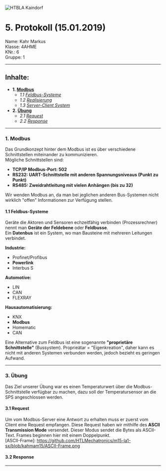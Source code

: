 ![HTBLA Kaindorf](https://upload.wikimedia.org/wikipedia/commons/thumb/3/30/HTL_Kaindorf_Logo.svg/1200px-HTL_Kaindorf_Logo.svg.png)
# 5. Protokoll (15.01.2019)
Name: Kahr Markus  
Klasse: 4AHME  
KNr.: 6  
Gruppe: 1  
___

## Inhalte:  

* **1. [Modbus](#modbus)**  
  * *1.1 [Feldbus-Systeme](#feldbusse)*
  * *1.2 [Realisierung](#realisierung)*
  * *1.3 [Server-Client System](#serverClient)*
* **2. [Übung](#übung)**
   * *2.1 [Request](#request)*  
   * *2.2 [Response](#response)*  
   
___
  <a name="modbus"></a>
### 1. Modbus 
Das Grundkonzept hinter dem Modbus ist es über verschiedene Schnittstellen miteinander zu kommunizieren.  
Mögliche Schnittstellen sind:  
* **TCP/IP Modbus-Port: 502**  
* **RS232: UART-Schnittstelle mit anderen Spannungsniveaus (Punkt zu Punkt)**  
* **RS485: Zweidrahtleitung mit vielen Anhängen (bis zu 32)**  
  
Wir wenden Modbus an, da man bei jeglichen anderen Bus-Systemen nicht wirklich "offen" Informationen zur Verfügung stellen.
  

<a name="feldbusse"></a>
#### 1.1 Feldbus-Systeme
  Geräte die Aktoren und Sensoren echzeitfähig verbinden (Prozessrechner) nennt man **Geräte der Feldebene** oder **Feldbusse**.   
  Ein **Datenbus** ist ein System, wo man Bausteine mit mehreren Leitungen verbindet.  
    
  **Industrie:**  
  * Profinet/Profibus  
  * **Powerlink**  
  * Interbus S  
  
  **Automotive:** 
  * LIN  
  * CAN  
  * FLEXRAY  
  
  **Hausautomatisierung:**  
  * KNX  
  * **Modbus**  
  * Homematic  
  * CAN  
  
Eine Alternative zum Feldbus ist eine sogenannte **"proprietäre Schnittstelle"** (Bussystem). Proprieätar = "Eigenkreation", daher kann es nicht mit anderen Systemen verbunden werden, jedoch bezieht es geringen Aufwand.
  
___
<a name="übung"></a>
### 3. Übung
Das Ziel unserer Übung war es einen Temperaturwert über die Modbus-Schnittstelle verfügbar zu machen, dazu soll der Temperatursensor an die SPS angeschlossen werden.  

<a name="request"></a>
#### 3.1 Request
Um vom Modbus-Server eine Antwort zu erhalten muss er zuerst vom Client eine Request empfangen. Diese Request haben wir mithilfe des **ASCII Transmission Mode** versendet. Dieser Modus sendet die Bytes als ASCII-Text. Frames beginnen hier mit einem Doppelpunkt.  
[ASCII-Frame]: https://github.com/HTLMechatronics/m15-la1-sx/blob/kahmam15/ASCII-Frame.png



<a name="response"></a>
#### 3.2 Response

    
___



[Präprozessor]: https://de.wikipedia.org/wiki/C-Pr%C3%A4prozessor
[Compiler]: https://de.wikipedia.org/wiki/Compiler
[Assembler]: https://de.wikipedia.org/wiki/Assembler_(Informatik)
[Linker]: https://de.wikipedia.org/wiki/Linker_(Computerprogramm)
[GNU-Projekt]: https://de.wikipedia.org/wiki/GNU-Projekt
[Richard Stallman]:https://de.wikipedia.org/wiki/Richard_Stallman
[maketool]:https://de.wikipedia.org/wiki/Make
[Makefile]:http://www.c-howto.de/tutorial/makefiles/
